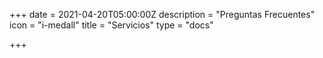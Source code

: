+++
date = 2021-04-20T05:00:00Z
description = "Preguntas Frecuentes"
icon = "i-medall"
title = "Servicios"
type = "docs"

+++
